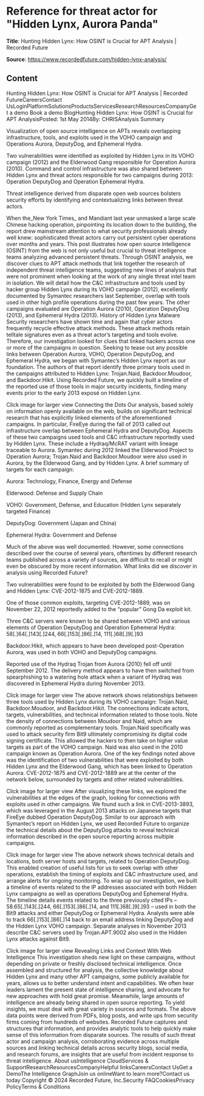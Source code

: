 # Reference for threat actor for "Hidden Lynx, Aurora Panda"

**Title**: Hunting Hidden Lynx: How OSINT is Crucial for APT Analysis | Recorded Future

**Source**: https://www.recordedfuture.com/hidden-lynx-analysis/

## Content
Hunting Hidden Lynx: How OSINT is Crucial for APT Analysis | Recorded FutureCareersContact UsLoginPlatformSolutionsProductsServicesResearchResourcesCompanyGet a demo
Book a demo
BlogHunting Hidden Lynx: How OSINT is Crucial for APT AnalysisPosted: 1st May 2014By: CHRISAnalysis Summary

Visualization of open source intelligence on APTs reveals overlapping infrastructure, tools, and exploits used in the VOHO campaign and Operations Aurora, DeputyDog, and Ephemeral Hydra.

Two vulnerabilities were identified as exploited by Hidden Lynx in its VOHO campaign (2012) and the Elderwood Gang responsible for Operation Aurora (2010). Command and control infrastructure was also shared between Hidden Lynx and threat actors responsible for two campaigns during 2013: Operation DeputyDog and Operation Ephemeral Hydra.

Threat intelligence derived from disparate open web sources bolsters security efforts by identifying and contextualizing links between threat actors.


When the_New York Times_ and Mandiant last year unmasked a large scale Chinese hacking operation, pinpointing its location down to the building, the report drew mainstream attention to what security professionals already well knew: sophisticated threat actors carry out persistent cyber operations over months and years.
This post illustrates how open source intelligence (OSINT) from the web is not only useful but crucial to threat intelligence teams analyzing advanced persistent threats. Through OSINT analysis, we discover clues to APT attack methods that link together the research of independent threat intelligence teams, suggesting new lines of analysis that were not prominent when looking at the work of any single threat intel team in isolation.
We will detail how the C&C infrastructure and tools used by hacker group Hidden Lynx during its VOHO campaign (2012), excellently documented by Symantec researchers last September, overlap with tools used in other high profile operations during the past few years. The other campaigns evaluated are Operation Aurora (2010), Operation DeputyDog (2013), and Ephemeral Hydra (2013).
History of Hidden Lynx Malware
Security researchers have shown time and again that cyber actors frequently recycle effective attack methods. These attack methods retain telltale signatures even as a threat actor’s targeting and tools evolve. Therefore, our investigation looked for clues that linked hackers across one or more of the campaigns in question.
Seeking to tease out any possible links between Operation Aurora, VOHO, Operation DeputyDog, and Ephemeral Hydra, we began with Symantec’s Hidden Lynx report as our foundation. The authors of that report identify three primary tools used in the campaigns attributed to Hidden Lynx: Trojan.Naid, Backdoor.Moudoor, and Backdoor.Hikit.
Using Recorded Future, we quickly built a timeline of the reported use of those tools in major security incidents, finding many events prior to the early 2013 exposé on Hidden Lynx.

Click image for larger view
Connecting the Dots
Our analysis, based solely on information openly available on the web, builds on significant technical research that has explicitly linked elements of the aforementioned campaigns. In particular, FireEye during the fall of 2013 called out infrastructure overlap between Ephemeral Hydra and DeputyDog.
Aspects of these two campaigns used tools and C&C infrastructure reportedly used by Hidden Lynx. These include a Hydraq/McRAT variant with lineage traceable to Aurora. Symantec during 2012 linked the Elderwood Project to Operation Aurora; Trojan.Naid and Backdoor.Moudoor were also used in Aurora, by the Elderwood Gang, and by Hidden Lynx.
A brief summary of targets for each campaign:

Aurora: Technology, Finance, Energy and Defense

Elderwood: Defense and Supply Chain

VOHO: Government, Defense, and Education (Hidden Lynx separately targeted Finance)

DeputyDog: Government (Japan and China)

Ephemeral Hydra: Government and Defense


Much of the above was well documented. However, some connections described over the course of several years, oftentimes by different research teams published across a variety of sources, are difficult to recall or might even be obscured by more recent information.
What links did we discover in analysis using Recorded Future?

Two vulnerabilities were found to be exploited by both the Elderwood Gang and Hidden Lynx: CVE-2012-1875 and CVE-2012-1889.

One of those common exploits, targeting CVE-2012-1889, was on November 22, 2012 reportedly added to the “popular” Gong Da exploit kit.

Three C&C servers were known to be shared between VOHO and various elements of Operation DeputyDog and Operation Ephemeral Hydra: 58[.]64[.]143[.]244, 66[.]153[.]86[.]14, 111[.]68[.]9[.]93

Backdoor.Hikit, which appears to have been developed post-Operation Aurora, was used in both VOHO and DeputyDog campaigns.

Reported use of the Hydraq Trojan from Aurora (2010) fell off until September 2012. The delivery method appears to have then switched from spearphishing to a watering hole attack when a variant of Hydraq was discovered in Ephemeral Hydra during November 2013.



Click image for larger view
The above network shows relationships between three tools used by Hidden Lynx during its VOHO campaign: Trojan.Naid, Backdoor.Moudoor, and Backdoor.Hikit. The connections indicate actors, targets, vulnerabilities, and technical information related to those tools. Note the density of connections between Moudoor and Naid, which are commonly reported as complementary tools.
Trojan.Naid specifically was used to attack security firm Bit9 ultimately compromising its digital code signing certificate. This allowed the hackers to then take on higher value targets as part of the VOHO campaign. Naid was also used in the 2010 campaign known as Operation Aurora.
One of the key findings noted above was the identification of two vulnerabilities that were exploited by both Hidden Lynx and the Elderwood Gang, which has been linked to Operation Aurora. CVE-2012-1875 and CVE-2012-1889 are at the center of the network below, surrounded by targets and other related vulnerabilities.

Click image for larger view
After visualizing these links, we explored the vulnerabilities at the edges of the graph, looking for connections with exploits used in other campaigns. We found such a link in CVE-2013-3893, which was leveraged in the August 2013 attacks on Japanese targets that FireEye dubbed Operation DeputyDog.
Similar to our approach with Symantec’s report on Hidden Lynx, we used Recorded Future to organize the technical details about the DeputyDog attacks to reveal technical information described in the open source reporting across multiple campaigns.

Click image for larger view
The above network shows technical details and locations, both server hosts and targets, related to Operation DeputyDog. This enabled creation of useful lists for us to seek overlap with other operations, establish the timing of exploits and C&C infrastructure used, and arrange alerts for ongoing monitoring.
To wrap up our investigation, we built a timeline of events related to the IP addresses associated with both Hidden Lynx campaigns as well as operations DeputyDog and Ephemeral Hydra. The timeline details events related to the three previously cited IPs – 58.65[.]143[.]244, 66[.]153[.]86[.]14, and 111[.]68[.]9[.]93 – used in both the Bit9 attacks and either DeputyDog or Ephemeral Hydra.
Analysts were able to track 66[.]153[.]86[.]14 back to an email address linking DeputyDog and the Hidden Lynx VOHO campaign. Separate analyses in November 2013 describe C&C servers used by Trojan.APT.9002 also used in the Hidden Lynx attacks against Bit9.

Click image for larger view
Revealing Links and Context With Web Intelligence
This investigation sheds new light on these campaigns, without depending on private or freshly disclosed technical intelligence. Once assembled and structured for analysis, the collective knowledge about Hidden Lynx and many other APT campaigns, some publicly available for years, allows us to better understand intent and capabilities.
We often hear leaders lament the present state of intelligence sharing, and advocate for new approaches with hold great promise. Meanwhile, large amounts of intelligence are already being shared in open source reporting. To yield insights, we must deal with great variety in sources and formats. The above data points were derived from PDFs, blog posts, and write ups from security firms coming from hundreds of websites. Recorded Future captures and structures that information, and provides analytic tools to help quickly make sense of this information from disparate sources.
The results of such threat actor and campaign analysis, corroborating evidence across multiple sources and linking technical details across security blogs, social media, and research forums, are insights that are useful from incident response to threat intelligence.
About usIntelligence CloudServices & SupportResearchResourcesCompanyHelpful linksCareersContact UsGet a DemoThe Intelligence GraphJoin us onlineWant to learn more?Contact us today
Copyright © 2024 Recorded Future, Inc.Security FAQCookiesPrivacy PolicyTerms & Conditions
